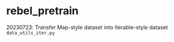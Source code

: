# rebel_pretrain
20230723: Transfer Map-style dataset into Iterable-style dataset `data_utils_iter.py`
